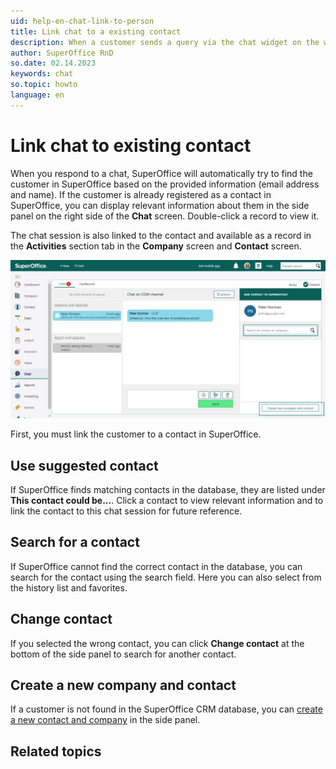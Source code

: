 ```yaml
---
uid: help-en-chat-link-to-person
title: Link chat to a existing contact
description: When a customer sends a query via the chat widget on the website, it is not only important to respond to it, but also to register it on their Contact card.
author: SuperOffice RnD
so.date: 02.14.2023
keywords: chat
so.topic: howto
language: en
---
```


# Link chat to existing contact

When you respond to a chat, SuperOffice will automatically try to find the customer in SuperOffice based on the provided information (email address and name). If the customer is already registered as a contact in SuperOffice, you can display relevant information about them in the side panel on the right side of the **Chat** screen. Double-click a record to view it.

The chat session is also linked to the contact and available as a record in the **Activities** section tab in the **Company** screen and **Contact** screen.

![You can link a chat to a contact or company -screenshot][img1]

First, you must link the customer to a contact in SuperOffice.

## Use suggested contact

If SuperOffice finds matching contacts in the database, they are listed under **This contact could be...**. Click a contact to view relevant information and to link the contact to this chat session for future reference.

## Search for a contact

If SuperOffice cannot find the correct contact in the database, you can search for the contact using the search field. Here you can also select from the history list and favorites.

## Change contact

If you selected the wrong contact, you can click **Change contact** at the bottom of the side panel to search for another contact.

## Create a new company and contact

If a customer is not found in the SuperOffice CRM database, you can [create a new contact and company][1] in the side panel.

## Related topics

<!-- Referenced links -->
[1]: create-contact.md

<!-- Referenced images -->
[img1]: media/chat-link-to-contact.png
